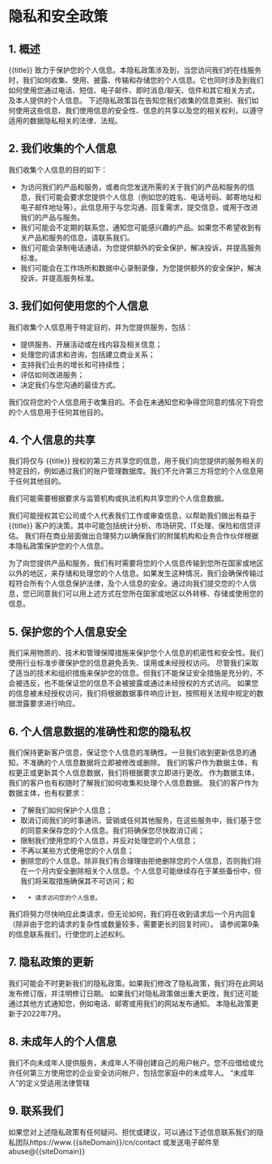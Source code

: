 # 隐私和安全政策

## 1. 概述

{{title}} 致力于保护您的个人信息。本隐私政策涉及到，当您访问我们的在线服务时，我们如何收集、使用、披露、传输和存储您的个人信息。它也同时涉及到我们如何使用您通过电话、短信、电子邮件、即时消息/聊天、信件和其它相关方式，及本人提供的个人信息。
下述隐私政策旨在告知您我们收集的信息类别、我们如何使用这些信息、我们使用信息的安全性、信息的共享以及您的相关权利，以遵守适用的数据隐私相关的法律、法规。


## 2. 我们收集的个人信息

我们收集个人信息的目的如下：

*   为访问我们的产品和服务，或者向您发送所需的关于我们的产品和服务的信息，我们可能会要求您提供个人信息（例如您的姓名、电话号码、邮寄地址和电子邮件地址等）。此信息用于与您沟通、回复需求，提交信息，或用于改进我们的产品与服务。
*   我们可能会不定期的联系您，通知您可能感兴趣的产品。如果您不希望收到有关产品和服务的信息，请联系我们。
*   我们可能会录制电话通话，为您提供额外的安全保护，解决投诉，并提高服务标准。
*   我们可能会在工作场所和数据中心录制录像，为您提供额外的安全保护，解决投诉，并提高服务标准。

## 3. 我们如何使用您的个人信息

我们收集个人信息用于特定目的，并为您提供服务，包括：

*   提供服务、开展活动或在线内容及相关信息；
*   处理您的请求和咨询，包括建立商业关系；
*   支持我们业务的增长和可持续性；
*   评估如何改进服务；
*   决定我们与您沟通的最佳方式。

我们仅将您的个人信息用于收集目的。不会在未通知您和争得您同意的情况下将您的个人信息用于任何其他目的。

## 4. 个人信息的共享

我们将仅与 {{title}} 授权的第三方共享您的信息，用于我们向您提供的服务相关的特定目的，例如通过我们的账户管理数据库。我们不允许第三方将您的个人信息用于任何其他目的。

我们可能需要根据要求与监管机构或执法机构共享您的个人信息数据。

我们可能授权其它公司或个人代表我们工作或审查信息，以帮助我们做出有益于{{title}} 客户的决策。其中可能包括统计分析、市场研究、IT处理、保险和信贷评估。
我们将在商业层面做出合理努力以确保我们的附属机构和业务合作伙伴根据本隐私政策保护您的个人信息。

为了向您提供产品和服务，我们有时需要将您的个人信息传输到您所在国家或地区以外的地区，来存储和处理您的个人信息。如果发生这种情况，我们会确保传输过程符合所有个人信息保护法律，及个人信息的安全。通过向我们提交您的个人信息，您已同意我们可以用上述方式在您所在国家或地区以外转移、存储或使用您的信息。

## 5. 保护您的个人信息安全

我们采用物质的、技术和管理保障措施来保护您个人信息的机密性和安全性。我们使用行业标准步骤保护您的信息避免丢失、误用或未经授权访问。
尽管我们采取了适当的技术和组织措施来保护您的信息。但我们不能保证安全措施是充分的，不会被违反，也不能保证您的信息不会被披露或通过未经授权的方式访问。
如果您的信息被未经授权访问，我们将根据数据事件响应计划，按照相关法规中规定的数据泄露要求进行响应。


## 6. 个人信息数据的准确性和您的隐私权

我们保持更新客户信息，保证您个人信息的准确性。一旦我们收到更新信息的通知，不准确的个人信息数据将立即被修改或删除。
我们的客户作为数据主体，有权更正或更新其个人信息数据，我们将根据要求立即进行更改。
作为数据主体，我们的客户也有权随时了解我们如何收集和处理个人信息数据。
我们的客户作为数据主体，也有权要求：

*   了解我们如何保护个人信息；
*   取消订阅我们的时事通讯、营销或任何其他服务，在这些服务中，我们基于您的同意来保存您的个人信息。我们将确保您尽快取消订阅；
*   限制我们使用您的个人信息，并反对处理您的个人信息；
*   不再以某些方式使用您的个人信息；
*   删除您的个人信息。除非我们有合理理由拒绝删除您的个人信息，否则我们将在一个月内安全删除相关个人信息。个人信息可能继续存在于某些备份中，但我们将采取措施确保其不可访问；和
*       • 请求访问您的个人信息。
我们将努力尽快响应此类请求，但无论如何，我们将在收到请求后一个月内回复（除非由于您的请求的复杂性或数量较多，需要更长的回复时间）。
请参阅第9条的信息联系我们，行使您的上述权利。

## 7. 隐私政策的更新

我们可能会不时更新我们的隐私政策。如果我们修改了隐私政策，我们将在此网站发布修订版，并注明修订日期。
如果我们对隐私政策做出重大更改，我们还可能通过其他方式通知您，例如电话、邮寄或用我们的网站发布通知。
本隐私政策更新于2022年7月。

## 8. 未成年人的个人信息
我们不向未成年人提供服务，未成年人不得创建自己的用户帐户。您不应借给或允许任何第三方使用您的企业安全访问帐户，包括您家庭中的未成年人。
“未成年人”的定义受适用法律管辖

## 9. 联系我们

如果您对上述隐私政策有任何疑问、担忧或建议，可以通过下述信息联系我们的隐私团队https://www.{{siteDomain}}/cn/contact 或发送电子邮件至 abuse@{{siteDomain}} 
